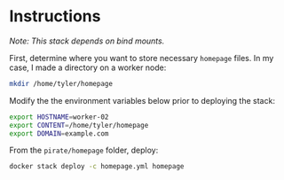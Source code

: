 # Instructions

_Note: This stack depends on bind mounts._

First, determine where you want to store necessary `homepage` files. In my case, I made a directory on a worker node:

```bash
mkdir /home/tyler/homepage
```

Modify the the environment variables below prior to deploying the stack:

```bash
export HOSTNAME=worker-02
export CONTENT=/home/tyler/homepage
export DOMAIN=example.com
```

From the `pirate/homepage` folder, deploy:

```bash
docker stack deploy -c homepage.yml homepage
```